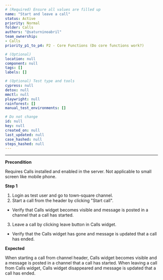 ```yaml
---
# (Required) Ensure all values are filled up
name: "Start and leave a call"
status: Active
priority: Normal
folder: Calls
authors: "@saturninoabril"
team_ownership: 
- Calls
priority_p1_to_p4: P2 - Core Functions (Do core functions work?)

# (Optional)
location: null
component: null
tags: []
labels: []

# (Optional) Test type and tools
cypress: null
detox: null
mmctl: null
playwright: null
rainforest: []
manual_test_environments: []

# Do not change
id: null
key: null
created_on: null
last_updated: null
case_hashed: null
steps_hashed: null
---
```


<!-- (Auto-generated) Based on frontmatter's "key" and "name" -->

---

**Precondition**

Requires Calls installed and enabled in the server.
Not applicable to small screen like mobile phone.

**Step 1**

1. Login as test user and go to town-square channel.
2. Start a call from the header by clicking "Start call".
  - Verify that Calls widget becomes visible and message is posted in a channel that a call has started.
3. Leave a call by clicking leave button in Calls widget.
  - Verify that the Calls widget has gone and message is updated that a call has ended.

**Expected**

When starting a call from channel header, Calls widget becomes visible and a message is posted in a channel that a call has started.
When leaving a call from Calls widget, Calls widget disappeared and message is updated that a call has ended.
